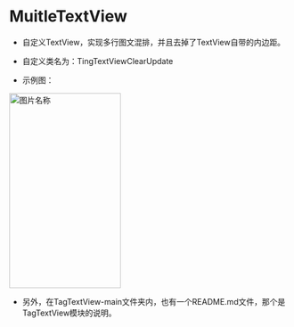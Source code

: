 # MuitleTextView

- 自定义TextView，实现多行图文混排，并且去掉了TextView自带的内边距。

- 自定义类名为：TingTextViewClearUpdate

- 示例图：


<img src="https://img2023.cnblogs.com/blog/1162622/202303/1162622-20230320102326488-956209997.jpg" width = "200" height = "350" alt="图片名称" align=center />

- 另外，在TagTextView-main文件夹内，也有一个README.md文件，那个是TagTextView模块的说明。